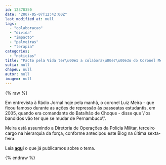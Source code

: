 ```yaml
---
id: 12378350
date: "2007-05-07T12:42:00Z"
last_modified_at: null
tags:
  - "colaboracao"
  - "divida"
  - "impacto"
  - "palmeiras"
  - "terapia"
categories:
  - "noticias"
title: "Pacto pela Vida ter\u00e1 a colabora\u00e7\u00e3o do Coronel Meira"
sutia: null
chapeu: null
autor: null
imagem: null
---
```

{% raw %}
<p><P>Em entrevista à Rádio Jornal hoje pela manhã, o coronel Luiz Meira - que ficou famoso durante as ações de repressão às passeatas estudantis, em 2005, quando era comandante do Batalhão de Choque - disse que \"os bandidos vão ter que se mudar de Pernambuco\".</P></p>
<p><P>Meira está assumindo a Diretoria de Operações da Polícia Militar, terceiro cargo na hierarquia da força, conforme antecipou este Blog na última sexta-feira.</P></p>
<p><P>Leia<STRONG> <A href=\"https://jc3.uol.com.br/blogs/blogdejamildo/2007/05/04/index.php#7469\">aqu</A>i</STRONG> o que já publicamos sobre o tema.&nbsp;</P> </p>
{% endraw %}